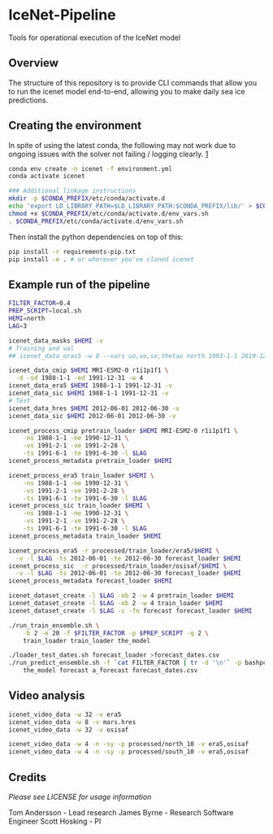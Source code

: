 # IceNet-Pipeline
Tools for operational execution of the IceNet model

## Overview

The structure of this repository is to provide CLI commands that allow you to
 run the icenet model end-to-end, allowing you to make daily sea ice 
 predictions.

## Creating the environment

In spite of using the latest conda, the following may not work due to ongoing 
issues with the solver not failing / logging clearly. [1]

```bash
conda env create -n icenet -f environment.yml
conda activate icenet

### Additional linkage instructions
mkdir -p $CONDA_PREFIX/etc/conda/activate.d
echo 'export LD_LIBRARY_PATH=$LD_LIBRARY_PATH:$CONDA_PREFIX/lib/' > $CONDA_PREFIX/etc/conda/activate.d/env_vars.sh
chmod +x $CONDA_PREFIX/etc/conda/activate.d/env_vars.sh
. $CONDA_PREFIX/etc/conda/activate.d/env_vars.sh
```

Then install the python dependencies on top of this:

```bash
pip install -r requirements-pip.txt
pip install -e . # or wherever you've cloned icenet
```

## Example run of the pipeline

```bash
FILTER_FACTOR=0.4
PREP_SCRIPT=local.sh
HEMI=north
LAG=3

icenet_data_masks $HEMI -v
# Training and val
## icenet_data_oras5 -w 8 --vars uo,vo,so,thetao north 1993-1-1 2019-12-31

icenet_data_cmip $HEMI MRI-ESM2-0 r1i1p1f1 \
  -d -sd 1988-1-1 -ed 1991-12-31 -w 4
icenet_data_era5 $HEMI 1988-1-1 1991-12-31 -v
icenet_data_sic $HEMI 1988-1-1 1991-12-31 -v
# Test
icenet_data_hres $HEMI 2012-06-01 2012-06-30 -v
icenet_data_sic $HEMI 2012-06-01 2012-06-30 -v

icenet_process_cmip pretrain_loader $HEMI MRI-ESM2-0 r1i1p1f1 \
    -ns 1988-1-1 -ne 1990-12-31 \
    -vs 1991-2-1 -ve 1991-2-28 \
    -ts 1991-6-1 -te 1991-6-30 -l $LAG 
icenet_process_metadata pretrain_loader $HEMI

icenet_process_era5 train_loader $HEMI \
    -ns 1988-1-1 -ne 1990-12-31 \
    -vs 1991-2-1 -ve 1991-2-28 \
    -ts 1991-6-1 -te 1991-6-30 -l $LAG 
icenet_process_sic train_loader $HEMI \
    -ns 1988-1-1 -ne 1990-12-31 \
    -vs 1991-2-1 -ve 1991-2-28 \
    -ts 1991-6-1 -te 1991-6-30 -l $LAG 
icenet_process_metadata train_loader $HEMI

icenet_process_era5 -r processed/train_loader/era5/$HEMI \
  -v -l $LAG -ts 2012-06-01 -te 2012-06-30 forecast_loader $HEMI
icenet_process_sic  -r processed/train_loader/osisaf/$HEMI \
  -v -l $LAG -ts 2012-06-01 -te 2012-06-30 forecast_loader $HEMI
icenet_process_metadata forecast_loader $HEMI

icenet_dataset_create -l $LAG -ob 2 -w 4 pretrain_loader $HEMI
icenet_dataset_create -l $LAG -ob 2 -w 4 train_loader $HEMI
icenet_dataset_create -l $LAG -c -fn forecast forecast_loader $HEMI

./run_train_ensemble.sh \
    -b 2 -e 20 -f $FILTER_FACTOR -p $PREP_SCRIPT -q 2 \
    train_loader train_loader the_model

./loader_test_dates.sh forecast_loader >forecast_dates.csv
./run_predict_ensemble.sh -f `cat FILTER_FACTOR | tr -d '\n'` -p bashpc.sh \
    the_model forecast a_forecast forecast_dates.csv
```

## Video analysis

```bash
icenet_video_data -w 32 -v era5
icenet_video_data -w 8 -v mars.hres
icenet_video_data -w 32 -v osisaf

icenet_video_data -w 4 -n -sy -p processed/north_10 -v era5,osisaf
icenet_video_data -w 4 -n -sy -p processed/south_10 -v era5,osisaf
```

## Credits

*Please see LICENSE for usage information*

Tom Andersson - Lead research
James Byrne - Research Software Engineer
Scott Hosking - PI

[1]: https://github.com/conda/conda/issues?q=is%3Aissue+is%3Aopen+solving
